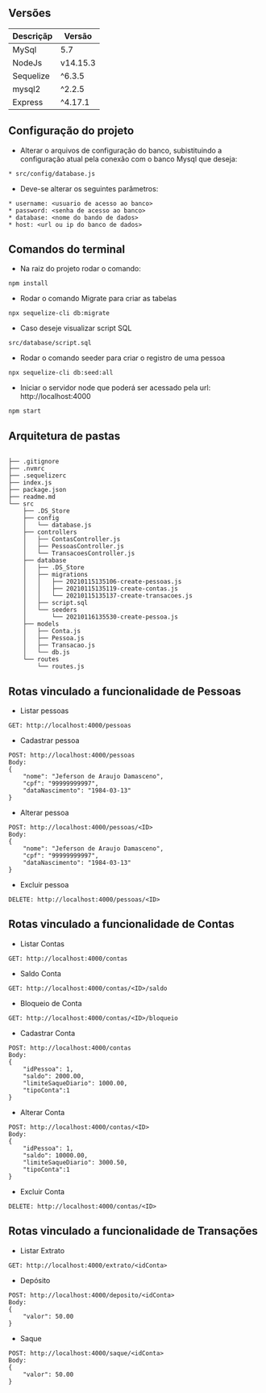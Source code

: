 ## Versões

| Descriçãp | Versão |
|-|-|
| MySql | 5.7 |
| NodeJs | v14.15.3 |
| Sequelize | ^6.3.5 |
| mysql2 | ^2.2.5 |
| Express | ^4.17.1 |


## Configuração do projeto
- Alterar o arquivos de configuração do banco, subistituindo a configuração atual pela conexão com o banco Mysql que deseja:
```
* src/config/database.js
```

- Deve-se alterar os seguintes parâmetros:
```
* username: <usuario de acesso ao banco>
* password: <senha de acesso ao banco>
* database: <nome do bando de dados>
* host: <url ou ip do banco de dados>
```

## Comandos do terminal

- Na raiz do projeto rodar o comando:
```
npm install
```
- Rodar o comando Migrate para criar as tabelas
```
npx sequelize-cli db:migrate
```

- Caso deseje visualizar script SQL
```
src/database/script.sql
```

- Rodar o comando seeder para criar o registro de uma pessoa
```
npx sequelize-cli db:seed:all
```

- Iniciar o servidor node que poderá ser acessado pela url: http://localhost:4000
```
npm start
```

## Arquitetura de pastas
```

├── .gitignore
├── .nvmrc
├── .sequelizerc
├── index.js
├── package.json
├── readme.md
└── src
    ├── .DS_Store
    ├── config
    │   └── database.js
    ├── controllers
    │   ├── ContasController.js
    │   ├── PessoasController.js
    │   └── TransacoesController.js
    ├── database
    │   ├── .DS_Store
    │   ├── migrations
    │   │   ├── 20210115135106-create-pessoas.js
    │   │   ├── 20210115135119-create-contas.js
    │   │   └── 20210115135137-create-transacoes.js
    │   ├── script.sql
    │   └── seeders
    │       └── 20210116135530-create-pessoa.js
    ├── models
    │   ├── Conta.js
    │   ├── Pessoa.js
    │   ├── Transacao.js
    │   └── db.js
    └── routes
        └── routes.js

```

## Rotas vinculado a funcionalidade de Pessoas

- Listar pessoas
```
GET: http://localhost:4000/pessoas
```

- Cadastrar pessoa
```
POST: http://localhost:4000/pessoas
Body:
{
	"nome": "Jeferson de Araujo Damasceno",
	"cpf": "99999999997",
	"dataNascimento": "1984-03-13"
}
```

- Alterar pessoa
```
POST: http://localhost:4000/pessoas/<ID>
Body:
{
	"nome": "Jeferson de Araujo Damasceno",
	"cpf": "99999999997",
	"dataNascimento": "1984-03-13"
}
```

- Excluir pessoa
```
DELETE: http://localhost:4000/pessoas/<ID>
```

## Rotas vinculado a funcionalidade de Contas

- Listar Contas
```
GET: http://localhost:4000/contas
```

- Saldo Conta
```
GET: http://localhost:4000/contas/<ID>/saldo
```

- Bloqueio de Conta
```
GET: http://localhost:4000/contas/<ID>/bloqueio
```

- Cadastrar Conta
```
POST: http://localhost:4000/contas
Body:
{
	"idPessoa": 1,
	"saldo": 2000.00,
	"limiteSaqueDiario": 1000.00,
	"tipoConta":1
}
```

- Alterar Conta
```
POST: http://localhost:4000/contas/<ID>
Body:
{
	"idPessoa": 1,
	"saldo": 10000.00,
	"limiteSaqueDiario": 3000.50,
	"tipoConta":1
}
```

- Excluir Conta
```
DELETE: http://localhost:4000/contas/<ID>
```

## Rotas vinculado a funcionalidade de Transações

- Listar Extrato
```
GET: http://localhost:4000/extrato/<idConta>
```

- Depósito
```
POST: http://localhost:4000/deposito/<idConta>
Body:
{
	"valor": 50.00
}
```

- Saque
```
POST: http://localhost:4000/saque/<idConta>
Body:
{
	"valor": 50.00
}
```

